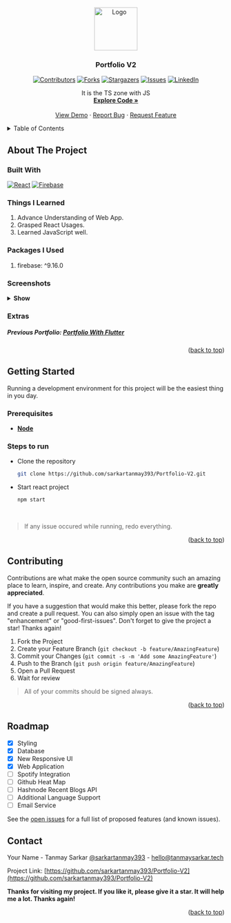 <a name="readme-top"></a>

<!-- PROJECT LOGO -->
<br />
<div align="center">

  <a href="https://github.com/sarkartanmay393/Portfolio-V2">
    <img src="https://img.icons8.com/ios/100/ffffff/walter-var(--clr-font).png" alt="Logo" width="100" height="100">
  </a>

<h3 align="center">Portfolio V2</h3>

[![Contributors][contributors-shield]][contributors-url]
[![Forks][forks-shield]][forks-url]
[![Stargazers][stars-shield]][stars-url]
[![Issues][issues-shield]][issues-url]
[![LinkedIn][linkedin-shield]][linkedin-url]

<p align="center">
   It is the TS zone with JS
   <br />
   <a href="https://github.com/sarkartanmay393/
Portfolio-V2"><strong>Explore Code »</strong></a>
   <br />
   <br />
   <a href="https://portfolio-v2-aa5c7.web.app/" target="_blank" rel="noopener noreferrer" >View Demo</a>
   ·
   <a href="https://github.com/sarkartanmay393/Portfolio-V2/
issues">Report Bug</a>
   ·
   <a href="https://github.com/sarkartanmay393/Portfolio-V2/
issues">Request Feature</a>
 </p>

</div>

<!-- TABLE OF CONTENTS -->
<details>
  <summary>Table of Contents</summary>
  <ol>
    <li>
      <a href="#about-the-project">About The Project</a>
      <ul>
        <li><a href="#built-with">Built With</a></li>
      </ul>
      <ul>
        <li><a href="#things-i-learned">Things I Learned</a></li>
      </ul>
      <ul>
        <li><a href="#packages-i-used">Packages I Used</a></li>
      </ul>
      <ul>
        <li><a href=“#screenshots">Screenshots</a></li>
      </ul>
      <ul>
        <li><a href=“#extras">Extras</a></li>
      </ul>
    </li>
    <li>
      <a href="#getting-started">Getting Started</a>
      <ul>
        <li><a href="#prerequisites">Prerequisites</a></li>
        <li><a href="#steps-to-run">Steps to run</a></li>
      </ul>
    </li>
    <li><a href="#roadmap">Roadmap</a></li>
    <li><a href="#contact">Contact</a></li>
  </ol>
</details>

<!-- ABOUT THE PROJECT -->

## About The Project

### Built With

[![React][react-shield]][react-url]
[![Firebase][firebase-shield]][firebase-url]

### Things I Learned

1. Advance Understanding of Web App.
2. Grasped React Usages.
3. Learned JavaScript well.

### Packages I Used

1. firebase: ^9.16.0

### Screenshots

<details>
   <summary><strong>Show</strong> </summary>

<div style="text-align: center;"> <strong><i>Homepage</i></strong></div>

![Homepage](homepage.png 'Homepage')

</details>

### Extras

##### Previous Portfolio: [**Portfolio With Flutter**](https://portfolio-web-1ad94.web.app/#/home)

<p align="right">(<a href="#readme-top">back to top</a>)</p>

<!-- GETTING STARTED -->

## Getting Started

Running a development environment for this project will be the easiest thing in you day.

### Prerequisites

- [**Node**](https://nodejs.org/en/)

### Steps to run

- Clone the repository

  ```zsh
  git clone https://github.com/sarkartanmay393/Portfolio-V2.git
  ```

- Start react project

  ```zsh
  npm start
  ```

<br />

> If any issue occured while running, redo everything.

<p align="right">(<a href="#readme-top">back to top</a>)</p>

<!-- CONTRIBUTING -->

## Contributing

Contributions are what make the open source community such an amazing place to learn, inspire, and create. Any contributions you make are **greatly appreciated**.

If you have a suggestion that would make this better, please fork the repo and create a pull request. You can also simply open an issue with the tag "enhancement" or "good-first-issues".
Don't forget to give the project a star! Thanks again!

1. Fork the Project
2. Create your Feature Branch (`git checkout -b feature/AmazingFeature`)
3. Commit your Changes (`git commit -s -m 'Add some AmazingFeature'`)
4. Push to the Branch (`git push origin feature/AmazingFeature`)
5. Open a Pull Request
6. Wait for review

> All of your commits should be signed always.

<p align="right">(<a href="#readme-top">back to top</a>)</p>

<!-- ROADMAP -->

## Roadmap

- [x] Styling
- [x] Database
- [x] New Responsive UI
- [x] Web Application
- [ ] Spotify Integration
- [ ] Github Heat Map
- [ ] Hashnode Recent Blogs API
- [ ] Additional Language Support
- [ ] Email Service

See the [open issues](https://github.com/sarkartanmay393/Portfolio-V2/issues) for a full list of proposed features (and known issues).

<!-- CONTACT -->

## Contact

Your Name - Tanmay Sarkar [@sarkartanmay393](https://twitter.com/sarkartanmay393) - [hello@tanmaysarkar.tech](mailto:hello@tanmaysarkar.tech)

Project Link: [https://github.com/sarkartanmay393/Portfolio-V2](https://github.com/sarkartanmay393/Portfolio-V2)

**Thanks for visiting my project. If you like it, please give it a star. It will help me a lot. Thanks again!**

<p align="right">(<a href="#readme-top">back to top</a>)</p>

<!-- MARKDOWN LINKS & IMAGES -->
<!-- https://www.markdownguide.org/basic-syntax/#reference-style-links -->

[contributors-shield]: https://img.shields.io/github/contributors/sarkartanmay393/Portfolio-V2.svg?style=for-the-badge
[contributors-url]: https://github.com/sarkartanmay393/Portfolio-V2/graphs/contributors
[forks-shield]: https://img.shields.io/github/forks/sarkartanmay393/Portfolio-V2.svg?style=for-the-badge
[forks-url]: https://github.com/sarkartanmay393/Portfolio-V2/network/members
[stars-shield]: https://img.shields.io/github/stars/sarkartanmay393/Portfolio-V2.svg?style=for-the-badge
[stars-url]: https://github.com/sarkartanmay393/Portfolio-V2/stargazers
[issues-shield]: https://img.shields.io/github/issues/sarkartanmay393/Portfolio-V2.svg?style=for-the-badge
[issues-url]: https://github.com/sarkartanmay393/Portfolio-V2/issues
[linkedin-shield]: https://img.shields.io/badge/-LinkedIn-black.svg?style=for-the-badge&logo=linkedin&colorB=555
[linkedin-url]: https://linkedin.com/in/tanmaysrkr
[react-shield]: https://img.shields.io/badge/React-027d9c?style=for-the-badge&logo=React&logoColor=var(--clr-font)
[react-url]: https://reactjs.org
[firebase-shield]: https://img.shields.io/badge/Firebase-027d9c?style=for-the-badge&logo=Firebase&logoColor=var(--clr-font)
[firebase-url]: https://firebase.google.com/
